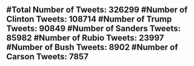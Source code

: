 #Total Number of Tweets: 326299 
#Number of Clinton Tweets: 108714
#Number of Trump Tweets: 90849
#Number of Sanders Tweets: 85982
#Number of Rubio Tweets: 23997
#Number of Bush Tweets: 8902
#Number of Carson Tweets: 7857
---
